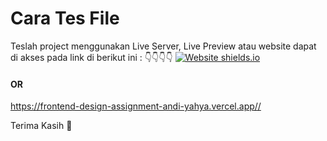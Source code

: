 # Cara Tes File

Teslah project menggunakan Live Server, Live Preview atau website dapat di akses pada link di berikut ini :
👇👇👇👇
[![Website shields.io](https://img.shields.io/website-up-down-green-red/http/shields.io.svg)](https://frontend-design-assignment-andi-yahya.vercel.app//)

#### OR

https://frontend-design-assignment-andi-yahya.vercel.app//


Terima Kasih 🙏
